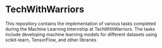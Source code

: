# TechWithWarriors
This repository contains the implementation of various tasks completed during the Machine Learning Internship at TechWithWarriors. The tasks include developing machine learning models for different datasets using scikit-learn, TensorFlow, and other libraries
